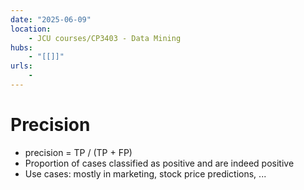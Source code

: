 ```yaml
---
date: "2025-06-09"
location: 
    - JCU courses/CP3403 - Data Mining
hubs: 
    - "[[]]"
urls:
    - 
---
```


# Precision
+ precision = TP / (TP + FP)
+ Proportion of cases classified as positive and are indeed positive
+ Use cases: mostly in marketing, stock price predictions, ...
